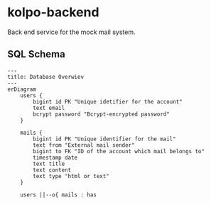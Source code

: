 # kolpo-backend
Back end service for the mock mail system.


## SQL Schema
```mermaid
---
title: Database Overwiev
---
erDiagram
    users {
        bigint id PK "Unique idetifier for the account"
        text email
        bcrypt password "Bcrypt-encrypted password"
    }

    mails {
        bigint id PK "Unique identifier for the mail"
        text from "External mail sender"
        bigint to FK "ID of the account which mail belongs to"
        timestamp date
        text title
        text content
        text type "html or text"
    }

    users ||--o{ mails : has
```

